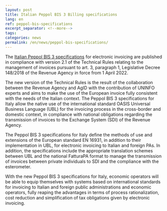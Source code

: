```yaml
---
layout: post
title: Italian Peppol BIS 3 Billing specifications
lang: en
ref: peppol-bis-specifications
excerpt_separator: <!--more-->
tags:
categories: news
permalink: /en/news/peppol-bis-specifications/
---
```

The [Italian Peppol BIS 3 specifications](https://notier.regione.emilia-romagna.it/docs/my_index_fatt.jsp) for electronic invoicing are published in compliance with version 2.1 of the Technical Rules relating to the management of invoices pursuant to art. 3, paragraph 1, Legislative Decree 148/2018 of the Revenue Agency in force from 1 April 2022.

The new version of the Technical Rules is the result of the collaboration between the Revenue Agency and AgID with the contribution of UNINFO experts and aims to make the use of the European invoice fully consistent with the needs of the Italian context. The Peppol BIS 3 specifications for Italy allow the native use of the international standard OASIS Universal Business Language (UBL) for the invoicing process in the cross-border and domestic context, in compliance with national obligations regarding the transmission of invoices to the Exchange System (SDI) of the Revenue Agency.
<!--more-->
The Peppol BIS 3 specifications for Italy define the methods of use and extensions of the European standard EN 16931, in addition to their implementation in UBL, for electronic invoicing to Italian and foreign PAs. In addition, the specifications include the appropriate translation schemes between UBL and the national FatturaPA format to manage the transmission of invoices between private individuals to SDI and the compliance with the esterometer.

With the new Peppol BIS 3 specifications for Italy, economic operators will be able to equip themselves with systems based on international standards for invoicing to Italian and foreign public administrations and economic operators, fully reaping the advantages in terms of process rationalization, cost reduction and simplification of tax obligations given by electronic invoicing.
